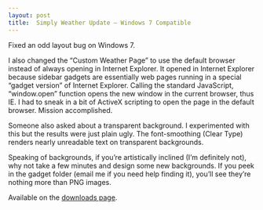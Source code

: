 ```yaml
---
layout: post
title:  Simply Weather Update – Windows 7 Compatible
---
```

Fixed an odd layout bug on Windows 7. 

I also changed the “Custom Weather Page” to use the default browser instead of always opening in Internet Explorer. It opened in Internet Explorer because sidebar gadgets are essentially web pages running in a special “gadget version” of Internet Explorer. Calling the standard JavaScript, “window.open” function opens the new window in the current browser, thus IE. I had to sneak in a bit of ActiveX scripting to open the page in the default browser. Mission accomplished.

Someone also asked about a transparent background. I experimented with this but the results were just plain ugly. The font-smoothing (Clear Type) renders nearly unreadable text on transparent backgrounds.

Speaking of backgrounds, if you’re artistically inclined (I’m definitely not), why not take a few minutes and design some new backgrounds. If you peek in the gadget folder (email me if you need help finding it), you’ll see they’re nothing more than PNG images.

Available on the [downloads page](/downloads).
